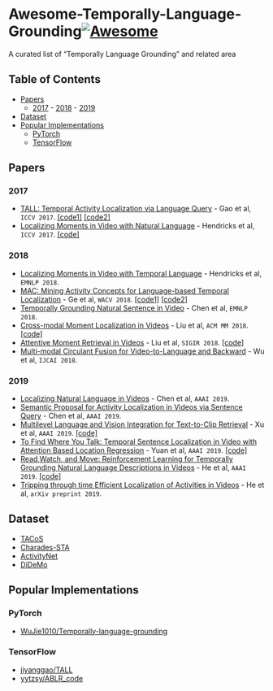 # Awesome-Temporally-Language-Grounding[![Awesome](https://awesome.re/badge.svg)](https://awesome.re)
A curated list of “Temporally Language Grounding” and related area


## Table of Contents
- [Papers](#papers)
  - [2017](#2017) - [2018](#2018) - [2019](#2019)
- [Dataset](#dataset)
- [Popular Implementations](#popular-implementations)
  - [PyTorch](#pytorch)
  - [TensorFlow](#tensorflow)


## Papers

### 2017
* [TALL: Temporal Activity Localization via Language Query](http://arxiv.org/abs/1705.02101) - Gao et al, `ICCV 2017`. [[code1]](https://github.com/jiyanggao/TALL) [[code2]](https://github.com/WuJie1010/Temporally-language-grounding)
* [Localizing Moments in Video with Natural Language](https://arxiv.org/pdf/1708.01641.pdf) - Hendricks et al, `ICCV 2017`. [[code]](https://github.com/LisaAnne/LocalizingMoments) 

### 2018
* [Localizing Moments in Video with Temporal Language](https://arxiv.org/pdf/1809.01337.pdf) - Hendricks et al, `EMNLP 2018`.
* [MAC: Mining Activity Concepts for Language-based Temporal Localization](https://arxiv.org/pdf/1811.08925.pdf) - Ge et al, `WACV 2018`. [[code1]](https://github.com/runzhouge/MAC) [[code2]](https://github.com/WuJie1010/Temporally-language-grounding)
* [Temporally Grounding Natural Sentence in Video](https://chenxinpeng.github.io/publication/2018_EMNLP_TGN.pdf) - Chen et al, `EMNLP 2018`.
* [Cross-modal Moment Localization in Videos](https://www.researchgate.net/publication/328374995_Cross-modal_Moment_Localization_in_Videos) - Liu et al, `ACM MM 2018`. [[code]](https://acmmm18.wixsite.com/role)
* [Attentive Moment Retrieval in Videos](https://dl.acm.org/citation.cfm?id=3210003) - Liu et al, `SIGIR 2018`. [[code]](https://sigir2018.wixsite.com/acrn)
* [Multi-modal Circulant Fusion for Video-to-Language and Backward](https://www.ijcai.org/proceedings/2018/0143.pdf) - Wu et al, `IJCAI 2018`.



### 2019
* [Localizing Natural Language in Videos](https://arxiv.org/pdf/1901.06829.pdf) - Chen et al, `AAAI 2019`.
* [Semantic Proposal for Activity Localization in Videos via Sentence Query](http://yugangjiang.info/publication/19AAAI-actionlocalization.pdf) - Chen et al, `AAAI 2019`.
* [Multilevel Language and Vision Integration for Text-to-Clip Retrieval](https://arxiv.org/pdf/1804.05113.pdf) - Xu et al, `AAAI 2019`. [[code]](https://github.com/VisionLearningGroup/Text-to-Clip_Retrieval)
* [To Find Where You Talk: Temporal Sentence Localization in Video with Attention Based Location Regression](https://arxiv.org/pdf/1804.07014.pdf) - Yuan et al, `AAAI 2019`. [[code]](https://github.com/yytzsy/ABLR_code)
* [Read,Watch, and Move: Reinforcement Learning for Temporally Grounding Natural Language Descriptions in Videos](https://arxiv.org/pdf/1901.06829.pdf) - He et al, `AAAI 2019`. [[code]](https://github.com/WuJie1010/Temporally-language-grounding)
* [Tripping through time Efficient Localization of Activities in Videos](https://scholar.google.com/scholar?hl=zh-CN&as_sdt=0%2C5&q=Tripping+through+time%3A+Efficient+Localization+of+Activities+in+Videos&btnG=
) - He et al, `arXiv preprint 2019`.



## Dataset
* [TACoS](https://www.mendeley.com/catalogue/script-data-attributebased-recognition-composite-activities/)
* [Charades-STA](http://arxiv.org/abs/1705.02101)
* [ActivityNet](http://arxiv.org/abs/1705.00754)
* [DiDeMo](https://arxiv.org/abs/1708.01641)


## Popular Implementations
### PyTorch
* [WuJie1010/Temporally-language-grounding](https://github.com/WuJie1010/Temporally-language-grounding)
### TensorFlow
* [jiyanggao/TALL](https://github.com/jiyanggao/TALL)
* [yytzsy/ABLR_code](https://github.com/yytzsy/ABLR_code)

